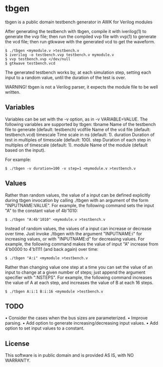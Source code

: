 # tbgen

tbgen is a public domain testbench generator in AWK for Verilog modules

After generating the testbench with tbgen, compile it with iverilog(1)
to generate the vvp file; then run the compiled vvp file with vvp(1) to
generate the vcd file; then run gtkwave with the generated vcd to get
the waveform.

	$ ./tbgen <mymodule.v >testbench.v
	$ iverilog -o testbench.vvp testbench.v mymodule.v
	$ vvp testbench.vvp </dev/null
	$ gtkwave testbench.vcd

The generated testbench works by, at each simulation step, setting each
input to a random value, until the duration of the test is over.

WARNING!
tbgen is not a Verilog parser, it expects the module file to be well written.

## Variables

Variables can be set with the -v option, as in -v VARIABLE=VALUE.
The following variables are supported by tbgen:
tbname          Name of the testbench file to generate (default: testbench)
vcdfile         Name of the vcd file (default: testbench.vcd)
timescale       Time scale in ns (default: 1).
duration        Duration of test in multiples of timescale (default: 100).
step            Duration of each step in multiples of timescale (default: 1).
module          Name of the module (default based on the input).

For example:

	$ ./tbgen -v duration=100 -v step=1 <mymodule.v >testbench.v

## Values

Rather than random values, the value of a input can be defined explicitly
during tbgen invocation by calling ./tbgen with an argument of the form
"INPUTNAME:VALUE".  For example, the following command sets the input
"A" to the constant value of 4b'1010:

	$ ./tbgen "A:4b'1010" <mymodule.v >testbench.v

Instead of random values, the values of a input can increase or decrease
over time.  Just invoke ./tbgen with the argument "INPUTNAME:i" for
increasing values, or with "INPUTNAME:d" for decreasing values.  For
example, the following command makes the value of input "A" increase
from 4'b0000 to 4'b1111 (and back again) over time:

	$ ./tbgen "A:i" <mymodule >testbench.v

Rather than changing value one step at a time you can set the value of
an input to change at a given number of steps; just append the argument
specifier with ":NSTEPS".  For example, the following command increases
the value of A at each step, and increases the value of B at each 16
steps.

	$ ./tbgen A:i:1 B:i:16 <mymodule >testbench.v

## TODO

• Consider the cases when the bus sizes are parameterized.
• Improve parsing.
• Add option to generate increasing/decreasing input values.
• Add option to set input values to a constant.

## License

This software is in public domain and is provided AS IS, with NO WARRANTY.
